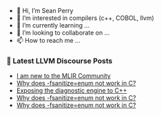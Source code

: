 - 👋 Hi, I’m Sean Perry
- 👀 I’m interested in compilers (c++, COBOL, llvm)
- 🌱 I’m currently learning ...
- 💞️ I’m looking to collaborate on ...
- 📫 How to reach me ...

<!---
s66perry/s66perry is a ✨ special ✨ repository because its `README.md` (this file) appears on your GitHub profile.
You can click the Preview link to take a look at your changes.
--->
### 📕 Latest LLVM Discourse Posts

<!-- DISCOURSE-LLVM:START -->
- [I am new to the MLIR Community](https://discourse.llvm.org/t/i-am-new-to-the-mlir-community/73114#post_1)
- [Why does -fsanitize=enum not work in C?](https://discourse.llvm.org/t/why-does-fsanitize-enum-not-work-in-c/73112#post_3)
- [Exposing the diagnostic engine to C++](https://discourse.llvm.org/t/exposing-the-diagnostic-engine-to-c/73092#post_9)
- [Why does -fsanitize=enum not work in C?](https://discourse.llvm.org/t/why-does-fsanitize-enum-not-work-in-c/73112#post_2)
- [Why does -fsanitize=enum not work in C?](https://discourse.llvm.org/t/why-does-fsanitize-enum-not-work-in-c/73112#post_1)
<!-- DISCOURSE-LLVM:END -->
